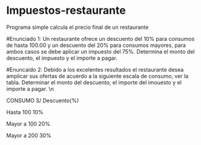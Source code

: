 # Impuestos-restaurante
Programa simple calcula el precio final de un restaurante


#Enunciado 1:
Un restaurante ofrece un descuento del 10% para consumos de hasta 100.00 y un descuento del 20% para consumos mayores, para ambos casos se debe aplicar un impuesto del 75%. Determina el monto del descuento, el impuesto y el importe a pagar.


#Enuncaido 2:
Debido a los excelentes resultados el restaurante desea amplicar sus ofertas de acuerdo a la siguiente escala de consumo, ver la tabla. Determinar el monto del descuento, el importe del imouesto y el importe a pagar. \n

CONSUMO S/     Descuento(%)

Hasta 100       10%

Mayor a 100     20%

Mayor a 200     30%
